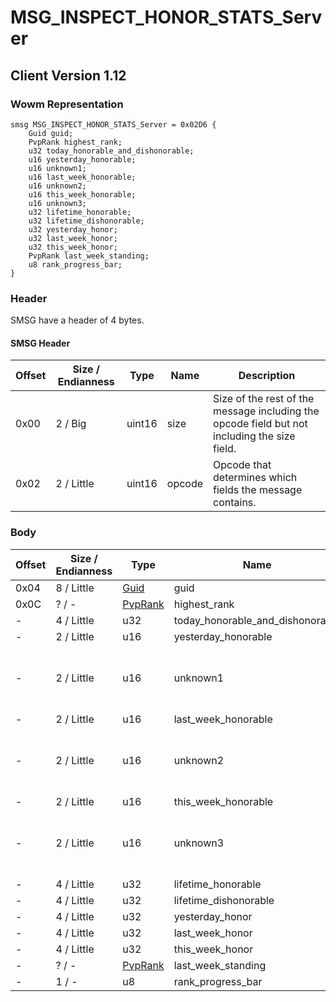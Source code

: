 # MSG_INSPECT_HONOR_STATS_Server

## Client Version 1.12

### Wowm Representation
```rust,ignore
smsg MSG_INSPECT_HONOR_STATS_Server = 0x02D6 {
    Guid guid;
    PvpRank highest_rank;
    u32 today_honorable_and_dishonorable;
    u16 yesterday_honorable;
    u16 unknown1;
    u16 last_week_honorable;
    u16 unknown2;
    u16 this_week_honorable;
    u16 unknown3;
    u32 lifetime_honorable;
    u32 lifetime_dishonorable;
    u32 yesterday_honor;
    u32 last_week_honor;
    u32 this_week_honor;
    PvpRank last_week_standing;
    u8 rank_progress_bar;
}
```
### Header

SMSG have a header of 4 bytes.

#### SMSG Header

| Offset | Size / Endianness | Type   | Name   | Description |
| ------ | ----------------- | ------ | ------ | ----------- |
| 0x00   | 2 / Big           | uint16 | size   | Size of the rest of the message including the opcode field but not including the size field.|
| 0x02   | 2 / Little        | uint16 | opcode | Opcode that determines which fields the message contains.|

### Body

| Offset | Size / Endianness | Type | Name | Description | Comment |
| ------ | ----------------- | ---- | ---- | ----------- | ------- |
| 0x04 | 8 / Little | [Guid](../spec/packed-guid.md) | guid |  |  |
| 0x0C | ? / - | [PvpRank](pvprank.md) | highest_rank |  |  |
| - | 4 / Little | u32 | today_honorable_and_dishonorable |  |  |
| - | 2 / Little | u16 | yesterday_honorable |  |  |
| - | 2 / Little | u16 | unknown1 |  | vmangos: Unknown (deprecated, yesterday dishonourable?) |
| - | 2 / Little | u16 | last_week_honorable |  |  |
| - | 2 / Little | u16 | unknown2 |  | vmangos: Unknown (deprecated, last week dishonourable?) |
| - | 2 / Little | u16 | this_week_honorable |  |  |
| - | 2 / Little | u16 | unknown3 |  | vmangos: Unknown (deprecated, this week dishonourable?) |
| - | 4 / Little | u32 | lifetime_honorable |  |  |
| - | 4 / Little | u32 | lifetime_dishonorable |  |  |
| - | 4 / Little | u32 | yesterday_honor |  |  |
| - | 4 / Little | u32 | last_week_honor |  |  |
| - | 4 / Little | u32 | this_week_honor |  |  |
| - | ? / - | [PvpRank](pvprank.md) | last_week_standing |  |  |
| - | 1 / - | u8 | rank_progress_bar |  |  |

